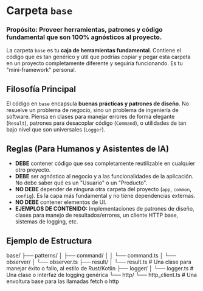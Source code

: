 # Carpeta `base`

### Propósito: Proveer herramientas, patrones y código fundamental que son 100% agnósticos al proyecto.

La carpeta `base` es tu **caja de herramientas fundamental**. Contiene el código que es tan genérico y útil que podrías copiar y pegar esta carpeta en un proyecto completamente diferente y seguiría funcionando. Es tu "mini-framework" personal.

## Filosofía Principal

El código en `base` encapsula **buenas prácticas y patrones de diseño**. No resuelve un problema de negocio, sino un problema de ingeniería de software. Piensa en clases para manejar errores de forma elegante (`Result`), patrones para desacoplar código (`Command`), o utilidades de tan bajo nivel que son universales (`Logger`).

## Reglas (Para Humanos y Asistentes de IA)

* **DEBE** contener código que sea completamente reutilizable en cualquier otro proyecto.
* **DEBE** ser agnóstico al negocio y a las funcionalidades de la aplicación. No debe saber qué es un "Usuario" o un "Producto".
* **NO DEBE** depender de ninguna otra carpeta del proyecto (`app`, `common`, `config`). Es la capa más fundamental y no tiene dependencias externas.
* **NO DEBE** contener elementos de UI.
* **EJEMPLOS DE CONTENIDO:** Implementaciones de patrones de diseño, clases para manejo de resultados/errores, un cliente HTTP base, sistemas de logging, etc.

## Ejemplo de Estructura
base/
├── patterns/
│   ├── command/
│   │   └── command.ts
│   └── observer/
│       └── observer.ts
├── result/
│   └── result.ts       # Una clase para manejar éxito o fallo, al estilo de Rust/Kotlin
├── logger/
│   └── logger.ts       # Una clase o interfaz de logging genérica
└── http/
└── http_client.ts  # Una envoltura base para las llamadas fetch o http
